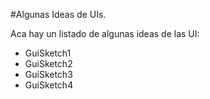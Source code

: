 #Algunas Ideas de UIs.


Aca hay un listado de algunas ideas de las UI:

  * GuiSketch1
  * GuiSketch2
  * GuiSketch3
  * GuiSketch4
